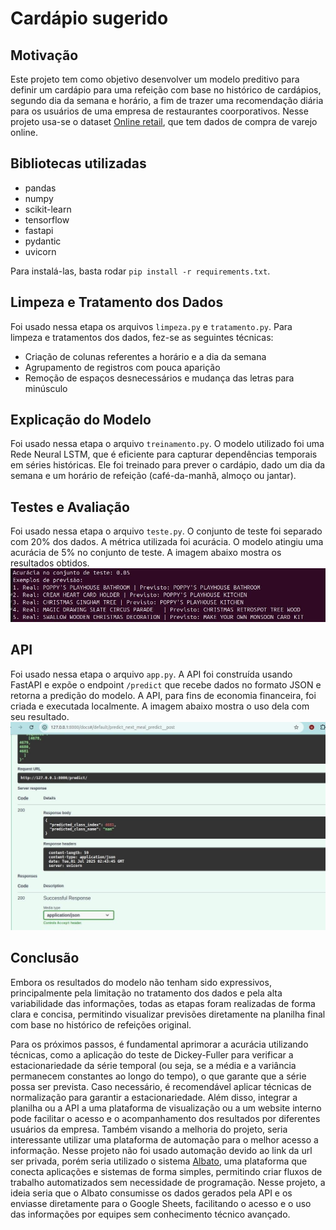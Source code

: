 # Cardápio sugerido

## Motivação
Este projeto tem como objetivo desenvolver um modelo preditivo para definir um cardápio para uma refeição com base no histórico de cardápios, segundo dia da semana e horário, a fim de trazer uma recomendação diária para os usuários de uma empresa de restaurantes coorporativos. Nesse projeto usa-se o dataset [Online retail](https://www.kaggle.com/datasets/lakshmi25npathi/online-retail-dataset/data), que tem dados de compra de varejo online.

## Bibliotecas utilizadas  
- pandas
- numpy
- scikit-learn
- tensorflow
- fastapi
- pydantic
- uvicorn

Para instalá-las, basta rodar `pip install -r requirements.txt`.

## Limpeza e Tratamento dos Dados
Foi usado nessa etapa os arquivos `limpeza.py` e `tratamento.py`.
Para limpeza e tratamentos dos dados, fez-se as seguintes técnicas:
- Criação de colunas referentes a horário e a dia da semana
- Agrupamento de registros com pouca aparição
- Remoção de espaços desnecessários e mudança das letras para minúsculo

## Explicação do Modelo
Foi usado nessa etapa o arquivo `treinamento.py`.
O modelo utilizado foi uma Rede Neural LSTM, que é eficiente para capturar dependências temporais em séries históricas. Ele foi treinado para prever o cardápio, dado um dia da semana e um horário de refeição (café-da-manhã, almoço ou jantar). 

## Testes e Avaliação
Foi usado nessa etapa o arquivo `teste.py`.
O conjunto de teste foi separado com 20% dos dados. A métrica utilizada foi acurácia. O modelo atingiu uma acurácia de 5% no conjunto de teste.
A imagem abaixo mostra os resultados obtidos.
![teste](imagens/teste.jpeg)

## API
Foi usado nessa etapa o arquivo `app.py`.
A API foi construída usando FastAPI e expõe o endpoint `/predict` que recebe dados no formato JSON e retorna a predição do modelo. A API, para fins de economia financeira, foi criada e executada localmente.
A imagem abaixo mostra o uso dela com seu resultado.
![API](imagens/api.jpeg)

## Conclusão
Embora os resultados do modelo não tenham sido expressivos, principalmente pela limitação no tratamento dos dados e pela alta variabilidade das informações, todas as etapas foram realizadas de forma clara e concisa, permitindo visualizar previsões diretamente na planilha final com base no histórico de refeições original.

Para os próximos passos, é fundamental aprimorar a acurácia utilizando técnicas, como a aplicação do teste de Dickey-Fuller para verificar a estacionariedade da série temporal (ou seja, se a média e a variância permanecem constantes ao longo do tempo), o que garante que a série possa ser prevista. Caso necessário, é recomendável aplicar técnicas de normalização para garantir a estacionariedade. Além disso, integrar a planilha ou a API a uma plataforma de visualização ou a um website interno pode facilitar o acesso e o acompanhamento dos resultados por diferentes usuários da empresa. Também visando a melhoria do projeto, seria interessante utilizar uma plataforma de automação para o melhor acesso a informação. Nesse projeto não foi usado automação devido ao link da url ser privada, porém seria utilizado o sistema [Albato](https://albato.com), uma plataforma que conecta aplicações e sistemas de forma simples, permitindo criar fluxos de trabalho automatizados sem necessidade de programação. Nesse projeto, a ideia seria que o Albato consumisse os dados gerados pela API e os enviasse diretamente para o Google Sheets, facilitando o acesso e o uso das informações por equipes sem conhecimento técnico avançado.

